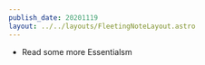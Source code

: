 ```yaml
---
publish_date: 20201119
layout: ../../layouts/FleetingNoteLayout.astro
---
```

- Read some more Essentialsm 
